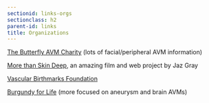 ```yaml
---
sectionid: links-orgs
sectionclass: h2
parent-id: links
title: Organizations
---
```


<a href="http://www.butterflyavmcharity.org.uk/">The Butterfly AVM Charity</a> (lots of facial/peripheral AVM information)

<a href="http://www.theavmproject.com/">More than Skin Deep</a>, an amazing film and web project by Jaz Gray

<a href="https://birthmark.org/">Vascular Birthmarks Foundation</a>

<a href="http://burgundyforlife.org/">Burgundy for Life</a> (more focused on aneurysm and brain AVMs)
